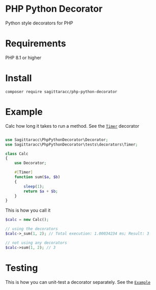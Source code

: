 # PHP Python Decorator
Python style decorators for PHP

# Requirements
PHP 8.1 or higher

# Install
`composer require sagittaracc/php-python-decorator`

# Example
Calc how long it takes to run a method. See the [`Timer`](https://github.com/sagittaracc/php-python-decorator/blob/main/tests/decorators/Timer.php) decorator
```php

use Sagittaracc\PhpPythonDecorator\Decorator;
use Sagittaracc\PhpPythonDecorator\tests\decorators\Timer;

class Calc
{
    use Decorator;

    #[Timer]
    function sum($a, $b)
    {
        sleep(1);
        return $a + $b;
    }
}
```
This is how you call it
```php
$calc = new Calc();

// using the decorators
$calc->_sum(1, 2); // Total execution: 1.00034234 ms; Result: 3

// not using any decorators
$calc->sum(1, 2); // 3
```
# Testing
This is how you can unit-test a decorator separately. See the [`Example`](https://github.com/sagittaracc/php-python-decorator/blob/main/tests/DecoratorTest.php)
